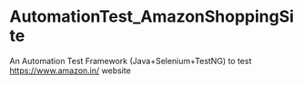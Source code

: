# AutomationTest_AmazonShoppingSite
An Automation Test Framework (Java+Selenium+TestNG) to test https://www.amazon.in/ website
